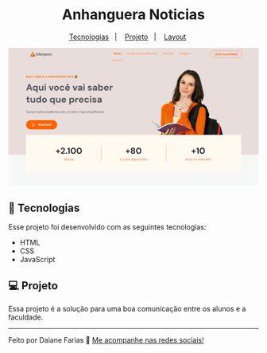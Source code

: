 <h1 align="center"> Anhanguera Noticias </h1>
<p align="center">


<p align="center">
  <a href="#-tecnologias">Tecnologias</a>&nbsp;&nbsp;&nbsp;|&nbsp;&nbsp;&nbsp;
  <a href="#-projeto">Projeto</a>&nbsp;&nbsp;&nbsp;|&nbsp;&nbsp;&nbsp;
  <a href="#-layout">Layout</a>&nbsp;&nbsp;&nbsp;&nbsp;&nbsp;&nbsp;
</p>

![prewiew](/assets/readme/prewiew.PNG)

## 🚀 Tecnologias

Esse projeto foi desenvolvido com as seguintes tecnologias:

- HTML
- CSS
- JavaScript

## 💻 Projeto

Essa projeto é a solução para uma boa comunicação entre os alunos e a faculdade.

---

Feito por Daiane Farias 👋  [Me acompanhe nas redes sociais!](https://daiaanebarbosaf.github.io/rocketlinks/)
